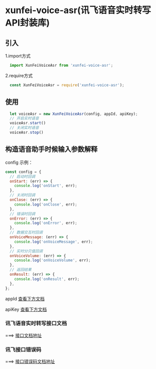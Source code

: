 # xunfei-voice-asr(讯飞语音实时转写API封装库)

## 引入

1.import方式
```js
  import XunFeiVoiceAsr from 'xunfei-voice-asr';
```

2.require方式
```js
  const XunFeiVoiceAsr = require('xunfei-voice-asr');
```

## 使用

```js
  let voiceAsr = new XunFeiVoiceAsr(config, appId, apiKey);
  // 开启实时语音
  voiceAsr.start()
  // 关闭实时语音
  voiceAsr.stop()
```

## 构造语音助手时候输入参数解释

config 示例：
```js
const config = {
  // 启动时回调
  onStart: (err) => {
    console.log('onStart', err);
  },
  // 关闭时回调
  onClose: (err) => {
    console.log('onClose', err);
  },
  // 错误时回调
  onError: (err) => {
    console.log('onError', err);
  },
  // 数据交互时回调
  onVoiceMessage: (err) => {
    console.log('onVoiceMessage', err);
  },
  // 实时分贝值回调
  onVoiceVolume: (err) => {
    console.log('onVoiceVolume', err);
  },
  // 返回结果
  onResult: (err) => {
    console.log('onResult', err);
  },
};
```

appId [查看下方文档](#讯飞语音实时转写接口文档)

apiKey [查看下方文档](#讯飞语音实时转写接口文档)

### 讯飞语音实时转写接口文档
===> [接口文档地址](https://www.xfyun.cn/doc/asr/rtasr/API.html)

### 讯飞接口错误码
===> [接口错误码文档地址](https://www.xfyun.cn/document/error-code)
